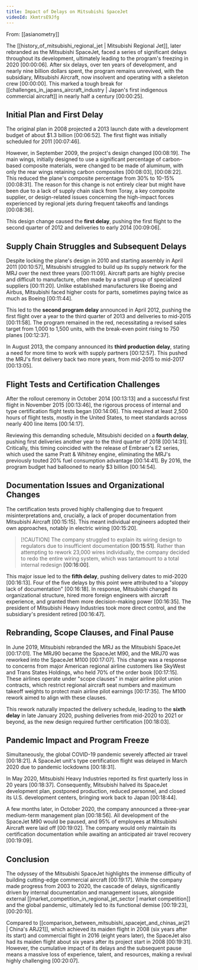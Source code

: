 ```yaml
---
title: Impact of Delays on Mitsubishi SpaceJet
videoId: XkmtrsE9Jfg
---
```


From: [[asianometry]] <br/> 

The [[history_of_mitsubishi_regional_jet | Mitsubishi Regional Jet]], later rebranded as the Mitsubishi SpaceJet, faced a series of significant delays throughout its development, ultimately leading to the program's freezing in 2020 <a class="yt-timestamp" data-t="00:00:06">[00:00:06]</a>. After six delays, over ten years of development, and nearly nine billion dollars spent, the program remains unrevived, with the subsidiary, Mitsubishi Aircraft, now insolvent and operating with a skeleton crew <a class="yt-timestamp" data-t="00:00:00">[00:00:00]</a>. This marked a tough break for [[challenges_in_japans_aircraft_industry | Japan's first indigenous commercial aircraft]] in nearly half a century <a class="yt-timestamp" data-t="00:00:25">[00:00:25]</a>.

## Initial Plan and First Delay

The original plan in 2008 projected a 2013 launch date with a development budget of about $1.3 billion <a class="yt-timestamp" data-t="00:06:52">[00:06:52]</a>. The first flight was initially scheduled for 2011 <a class="yt-timestamp" data-t="00:07:46">[00:07:46]</a>.

However, in September 2009, the project's design changed <a class="yt-timestamp" data-t="00:08:19">[00:08:19]</a>. The main wings, initially designed to use a significant percentage of carbon-based composite materials, were changed to be made of aluminum, with only the rear wings retaining carbon composites <a class="yt-timestamp" data-t="00:08:03">[00:08:03]</a>, <a class="yt-timestamp" data-t="00:08:22">[00:08:22]</a>. This reduced the plane's composite percentage from 30% to 10-15% <a class="yt-timestamp" data-t="00:08:31">[00:08:31]</a>. The reason for this change is not entirely clear but might have been due to a lack of supply chain slack from Toray, a key composite supplier, or design-related issues concerning the high-impact forces experienced by regional jets during frequent takeoffs and landings <a class="yt-timestamp" data-t="00:08:36">[00:08:36]</a>.

This design change caused the **first delay**, pushing the first flight to the second quarter of 2012 and deliveries to early 2014 <a class="yt-timestamp" data-t="00:09:06">[00:09:06]</a>.

## Supply Chain Struggles and Subsequent Delays

Despite locking the plane's design in 2010 and starting assembly in April 2011 <a class="yt-timestamp" data-t="00:10:57">[00:10:57]</a>, Mitsubishi struggled to build up its supply network for the MRJ over the next three years <a class="yt-timestamp" data-t="00:11:09">[00:11:09]</a>. Aircraft parts are highly precise and difficult to manufacture, often made by a small group of specialized suppliers <a class="yt-timestamp" data-t="00:11:20">[00:11:20]</a>. Unlike established manufacturers like Boeing and Airbus, Mitsubishi faced higher costs for parts, sometimes paying twice as much as Boeing <a class="yt-timestamp" data-t="00:11:44">[00:11:44]</a>.

This led to the **second program delay** announced in April 2012, pushing the first flight over a year to the third quarter of 2013 and deliveries to mid-2015 <a class="yt-timestamp" data-t="00:11:58">[00:11:58]</a>. The program remained in the red, necessitating a revised sales target from 1,000 to 1,500 units, with the break-even point rising to 750 planes <a class="yt-timestamp" data-t="00:12:37">[00:12:37]</a>.

In August 2013, the company announced its **third production delay**, stating a need for more time to work with supply partners <a class="yt-timestamp" data-t="00:12:57">[00:12:57]</a>. This pushed the MRJ's first delivery back two more years, from mid-2015 to mid-2017 <a class="yt-timestamp" data-t="00:13:05">[00:13:05]</a>.

## Flight Tests and Certification Challenges

After the rollout ceremony in October 2014 <a class="yt-timestamp" data-t="00:13:13">[00:13:13]</a> and a successful first flight in November 2015 <a class="yt-timestamp" data-t="00:13:46">[00:13:46]</a>, the rigorous process of internal and type certification flight tests began <a class="yt-timestamp" data-t="00:14:06">[00:14:06]</a>. This required at least 2,500 hours of flight tests, mostly in the United States, to meet standards across nearly 400 line items <a class="yt-timestamp" data-t="00:14:17">[00:14:17]</a>.

Reviewing this demanding schedule, Mitsubishi decided on a **fourth delay**, pushing first deliveries another year to the third quarter of 2018 <a class="yt-timestamp" data-t="00:14:31">[00:14:31]</a>. Critically, this timing coincided with the release of Embraer's E2 series, which used the same Pratt & Whitney engine, eliminating the MRJ's previously touted 20% fuel consumption advantage <a class="yt-timestamp" data-t="00:14:41">[00:14:41]</a>. By 2016, the program budget had ballooned to nearly $3 billion <a class="yt-timestamp" data-t="00:14:54">[00:14:54]</a>.

## Documentation Issues and Organizational Changes

The certification tests proved highly challenging due to frequent misinterpretations and, crucially, a lack of proper documentation from Mitsubishi Aircraft <a class="yt-timestamp" data-t="00:15:15">[00:15:15]</a>. This meant individual engineers adopted their own approaches, notably in electric wiring <a class="yt-timestamp" data-t="00:15:20">[00:15:20]</a>.

> [!CAUTION] The company struggled to explain its wiring design to regulators due to insufficient documentation <a class="yt-timestamp" data-t="00:15:51">[00:15:51]</a>. Rather than attempting to rework 23,000 wires individually, the company decided to redo the entire wiring system, which was tantamount to a total internal redesign <a class="yt-timestamp" data-t="00:16:00">[00:16:00]</a>.

This major issue led to the **fifth delay**, pushing delivery dates to mid-2020 <a class="yt-timestamp" data-t="00:16:13">[00:16:13]</a>. Four of the five delays by this point were attributed to a "sloppy lack of documentation" <a class="yt-timestamp" data-t="00:16:18">[00:16:18]</a>. In response, Mitsubishi changed its organizational structure, hired more foreign engineers with aircraft experience, and granted them more decision-making power <a class="yt-timestamp" data-t="00:16:35">[00:16:35]</a>. The president of Mitsubishi Heavy Industries took more direct control, and the subsidiary's president retired <a class="yt-timestamp" data-t="00:16:47">[00:16:47]</a>.

## Rebranding, Scope Clauses, and Final Pause

In June 2019, Mitsubishi rebranded the MRJ as the Mitsubishi SpaceJet <a class="yt-timestamp" data-t="00:17:01">[00:17:01]</a>. The MRJ90 became the SpaceJet M90, and the MRJ70 was reworked into the SpaceJet M100 <a class="yt-timestamp" data-t="00:17:07">[00:17:07]</a>. This change was a response to concerns from major American regional airline customers like SkyWest and Trans States Holdings, who held 70% of the order book <a class="yt-timestamp" data-t="00:17:15">[00:17:15]</a>. These airlines operate under "scope clauses" in major airline pilot union contracts, which restrict regional aircraft seat numbers and maximum takeoff weights to protect main airline pilot earnings <a class="yt-timestamp" data-t="00:17:35">[00:17:35]</a>. The M100 rework aimed to align with these clauses.

This rework naturally impacted the delivery schedule, leading to the **sixth delay** in late January 2020, pushing deliveries from mid-2020 to 2021 or beyond, as the new design required further certification <a class="yt-timestamp" data-t="00:18:03">[00:18:03]</a>.

## Pandemic Impact and Program Freeze

Simultaneously, the global COVID-19 pandemic severely affected air travel <a class="yt-timestamp" data-t="00:18:21">[00:18:21]</a>. A SpaceJet unit's type certification flight was delayed in March 2020 due to pandemic lockdowns <a class="yt-timestamp" data-t="00:18:31">[00:18:31]</a>.

In May 2020, Mitsubishi Heavy Industries reported its first quarterly loss in 20 years <a class="yt-timestamp" data-t="00:18:37">[00:18:37]</a>. Consequently, Mitsubishi halved its SpaceJet development plan, postponed production, reduced personnel, and closed its U.S. development centers, bringing work back to Japan <a class="yt-timestamp" data-t="00:18:44">[00:18:44]</a>.

A few months later, in October 2020, the company announced a three-year medium-term management plan <a class="yt-timestamp" data-t="00:18:56">[00:18:56]</a>. All development of the SpaceJet M90 would be paused, and 95% of employees at Mitsubishi Aircraft were laid off <a class="yt-timestamp" data-t="00:19:02">[00:19:02]</a>. The company would only maintain its certification documentation while awaiting an anticipated air travel recovery <a class="yt-timestamp" data-t="00:19:09">[00:19:09]</a>.

## Conclusion

The odyssey of the Mitsubishi SpaceJet highlights the immense difficulty of building cutting-edge commercial aircraft <a class="yt-timestamp" data-t="00:19:17">[00:19:17]</a>. While the company made progress from 2003 to 2020, the cascade of delays, significantly driven by internal documentation and management issues, alongside external [[market_competition_in_regional_jet_sector | market competition]] and the global pandemic, ultimately led to its functional demise <a class="yt-timestamp" data-t="00:19:23">[00:19:23]</a>, <a class="yt-timestamp" data-t="00:20:10">[00:20:10]</a>.

Compared to [[comparison_between_mitsubishi_spacejet_and_chinas_arj21 | China's ARJ21]], which achieved its maiden flight in 2008 (six years after its start) and commercial flight in 2016 (eight years later), the SpaceJet also had its maiden flight about six years after its project start in 2008 <a class="yt-timestamp" data-t="00:19:31">[00:19:31]</a>. However, the cumulative impact of its delays and the subsequent pause means a massive loss of experience, talent, and resources, making a revival highly challenging <a class="yt-timestamp" data-t="00:20:07">[00:20:07]</a>.